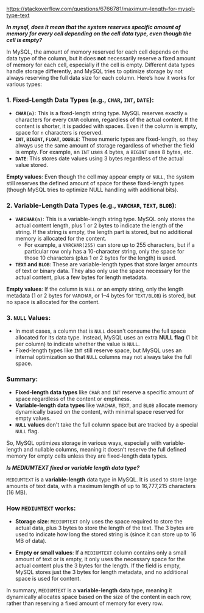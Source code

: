 https://stackoverflow.com/questions/6766781/maximum-length-for-mysql-type-text

***In mysql, does it mean that the system reserves specific amount of memory for every cell depending on the cell data type, even though the cell is empty?***

In MySQL, the amount of memory reserved for each cell depends on the data type of the column, but it does **not** necessarily reserve a fixed amount of memory for each cell, especially if the cell is empty. Different data types handle storage differently, and MySQL tries to optimize storage by not always reserving the full data size for each column. Here’s how it works for various types:

### 1. **Fixed-Length Data Types (e.g., `CHAR`, `INT`, `DATE`)**:
   - **`CHAR(n)`**: This is a fixed-length string type. MySQL reserves exactly `n` characters for every `CHAR` column, regardless of the actual content. If the content is shorter, it is padded with spaces. Even if the column is empty, space for `n` characters is reserved.
   - **`INT`, `BIGINT`, `FLOAT`, `DOUBLE`**: These numeric types are fixed-length, so they always use the same amount of storage regardless of whether the field is empty. For example, an `INT` uses 4 bytes, a `BIGINT` uses 8 bytes, etc.
   - **`DATE`**: This stores date values using 3 bytes regardless of the actual value stored.

   **Empty values**: Even though the cell may appear empty or `NULL`, the system still reserves the defined amount of space for these fixed-length types (though MySQL tries to optimize NULL handling with additional bits). 

### 2. **Variable-Length Data Types (e.g., `VARCHAR`, `TEXT`, `BLOB`)**:
   - **`VARCHAR(n)`**: This is a variable-length string type. MySQL only stores the actual content length, plus 1 or 2 bytes to indicate the length of the string. If the string is empty, the length part is stored, but no additional memory is allocated for the content.
     - For example, a `VARCHAR(255)` can store up to 255 characters, but if a particular row only has a 10-character string, only the space for those 10 characters (plus 1 or 2 bytes for the length) is used.
   - **`TEXT` and `BLOB`**: These are variable-length types that store larger amounts of text or binary data. They also only use the space necessary for the actual content, plus a few bytes for length metadata.

   **Empty values**: If the column is `NULL` or an empty string, only the length metadata (1 or 2 bytes for `VARCHAR`, or 1–4 bytes for `TEXT/BLOB`) is stored, but no space is allocated for the content.

### 3. **`NULL` Values**:
   - In most cases, a column that is `NULL` doesn't consume the full space allocated for its data type. Instead, MySQL uses an extra **NULL flag** (1 bit per column) to indicate whether the value is `NULL`.
   - Fixed-length types like `INT` still reserve space, but MySQL uses an internal optimization so that `NULL` columns may not always take the full space.

### Summary:
- **Fixed-length data types** like `CHAR` and `INT` reserve a specific amount of space regardless of the content or emptiness.
- **Variable-length data types** like `VARCHAR`, `TEXT`, and `BLOB` allocate memory dynamically based on the content, with minimal space reserved for empty values.
- **`NULL` values** don't take the full column space but are tracked by a special `NULL` flag.

So, MySQL optimizes storage in various ways, especially with variable-length and nullable columns, meaning it doesn’t reserve the full defined memory for empty cells unless they are fixed-length data types.

***Is MEDIUMTEXT fixed or variable length data type?***

`MEDIUMTEXT` is a **variable-length** data type in MySQL. It is used to store large amounts of text data, with a maximum length of up to 16,777,215 characters (16 MB).

### How `MEDIUMTEXT` works:
- **Storage size**: `MEDIUMTEXT` only uses the space required to store the actual data, plus 3 bytes to store the length of the text. The 3 bytes are used to indicate how long the stored string is (since it can store up to 16 MB of data).
  
- **Empty or small values**: If a `MEDIUMTEXT` column contains only a small amount of text or is empty, it only uses the necessary space for the actual content plus the 3 bytes for the length. If the field is empty, MySQL stores just the 3 bytes for length metadata, and no additional space is used for content.

In summary, `MEDIUMTEXT` is a **variable-length** data type, meaning it dynamically allocates space based on the size of the content in each row, rather than reserving a fixed amount of memory for every row.
